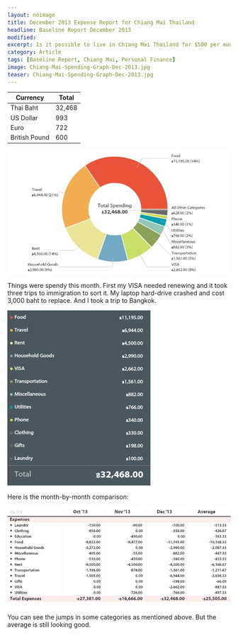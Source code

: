 ```yaml
---
layout: noimage
title: December 2013 Expense Report for Chiang Mai Thailand
headline: Baseline Report December 2013
modified:
excerpt: Is it possible to live in Chiang Mai Thailand for $500 per month?
category: Article
tags: [Baseline Report, Chiang Mai, Personal Finance]
image: Chiang-Mai-Spending-Graph-Dec-2013.jpg
teaser: Chiang-Mai-Spending-Graph-Dec-2013.jpg
---
```


|Currency      |Total |
|--------------|------|
|Thai Baht     |32,468|
|US Dollar     |993   |
|Euro          |722   |
|British Pound |600   |

![Chiang Mai Cost of Living](/images/Chiang-Mai-Spending-Graph-Dec-2013.jpg)

Things were spendy this month. First my VISA needed renewing and it took three trips to immigration to sort it. My laptop hard-drive crashed and cost 3,000 baht to replace. And I took a trip to Bangkok.

![Cost of Living Chiang Mai Thailand](/images/Chiang-Mai-Spending-Category-List-Dec-2013.jpg)

Here is the month-by-month comparison:

![Cost of Living Thailand](/images/Average-Expense-Chiang-Mai-Dec-2013.jpg)

You can see the jumps in some categories as mentioned above. But the average is still looking good.